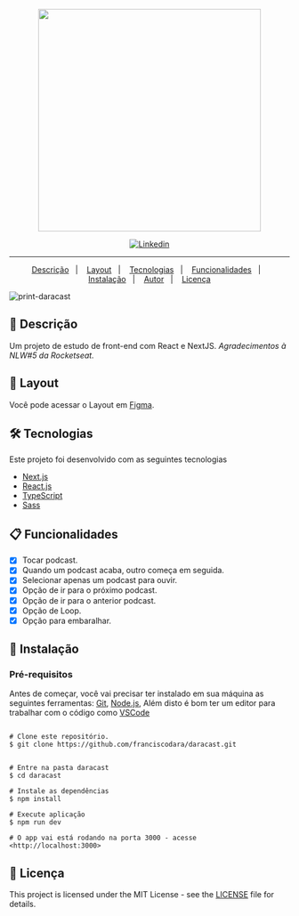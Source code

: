 <p align="center"> 
  <img width="400px" src="https://user-images.githubusercontent.com/29130959/116767942-98ce0c00-aa09-11eb-9b08-949f30be2548.png" />
</p>

<p align="center">
  <a href="https://www.linkedin.com/in/franciscodara" target="_blank"><img alt="Linkedin" src="https://img.shields.io/badge/-Francisco%20Dara-29B6D1?label=Linkedin&logo=linkedin&style=flat-square"></a>

___

<p align="center">
  <a href="#page_facing_up-descrição">Descrição</a>&nbsp;&nbsp;&nbsp;|&nbsp;&nbsp;&nbsp;
  <a href="#art-Layout">Layout</a>&nbsp;&nbsp;&nbsp;|&nbsp;&nbsp;&nbsp;
  <a href="#-tecnologias">Tecnologias</a>&nbsp;&nbsp;&nbsp;|&nbsp;&nbsp;&nbsp;
  <a href="#clipboard-Funcionalidades">Funcionalidades</a>&nbsp;&nbsp;&nbsp;|&nbsp;&nbsp;&nbsp;
  <a href="#closed_book-instalação">Instalação</a>&nbsp;&nbsp;&nbsp;|&nbsp;&nbsp;&nbsp;
  <a href="#man-Autor">Autor</a>&nbsp;&nbsp;&nbsp;|&nbsp;&nbsp;&nbsp;
  <a href="#memo-Licença">Licença</a>
</p>

![print-daracast](https://user-images.githubusercontent.com/29130959/116767323-df216c00-aa05-11eb-9e20-d71c0f96eef4.png)

## :page_facing_up: Descrição
Um projeto de estudo de front-end com React e NextJS.
_Agradecimentos à NLW#5 da Rocketseat._

## :art: Layout
Você pode acessar o Layout em [Figma](https://www.figma.com/file/cKm7MMBhPo4kImkmKhXEkg/Podcastr?node-id=160%3A2761).

## 🛠 Tecnologias
Este projeto foi desenvolvido com as seguintes tecnologias

- [Next.js](https://nextjs.org/)
- [React.js](https://pt-br.reactjs.org/)
- [TypeScript](https://www.typescriptlang.org/)
- [Sass](https://sass-lang.com/)

## :clipboard: Funcionalidades
- [x] Tocar podcast.
- [x] Quando um podcast acaba, outro começa em seguida.
- [x] Selecionar apenas um podcast para ouvir.
- [x] Opção de ir para o próximo podcast.
- [x] Opção de ir para o anterior podcast.
- [x] Opção de Loop.
- [x] Opção para embaralhar.

## :closed_book: Instalação

### Pré-requisitos
Antes de começar, você vai precisar ter instalado em sua máquina as seguintes ferramentas:
[Git](https://git-scm.com), [Node.js](https://nodejs.org/en/), Além disto é bom ter um editor para trabalhar com o código como [VSCode](https://code.visualstudio.com/)

```bash![print-daracast](https://user-images.githubusercontent.com/29130959/116767152-a0d77d00-aa04-11eb-8997-1bb13aa705ae.png)

# Clone este repositório.
$ git clone https://github.com/franciscodara/daracast.git


# Entre na pasta daracast
$ cd daracast

# Instale as dependências
$ npm install 

# Execute aplicação
$ npm run dev

# O app vai está rodando na porta 3000 - acesse <http://localhost:3000>
```


## :memo: Licença

This project is licensed under the MIT License - see the [LICENSE](LICENSE) file for details.
